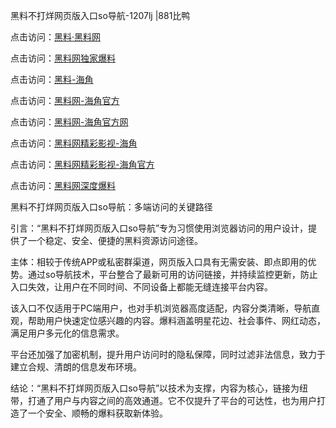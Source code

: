 黑料不打烊网页版入口so导航-1207lj |881比鸭

点击访问：<a href="https://heiliaolvzlu3.pages.dev">黑料·黑料网</a>

点击访问：<a href="https://heiliaoyvnrda.pages.dev">黑料网独家爆料</a>

点击访问：<a href="https://heiliaoxrq8i9.pages.dev">黑料-海角</a>

点击访问：<a href="https://heiliaox6jgh3.pages.dev">黑料网-海角官方</a>

点击访问：<a href="https://heiliao5s28gk.pages.dev">黑料网-海角官方网</a>

点击访问：<a href="https://heiliaoryrhyu.pages.dev">黑料网精彩影视-海角</a>

点击访问：<a href="https://heiliaoxfe5rb.pages.dev">黑料网精彩影视-海角官方</a>

点击访问：<a href="https://heiliao3gvg9x.pages.dev">黑料网深度爆料</a>

黑料不打烊网页版入口so导航：多端访问的关键路径

引言：“黑料不打烊网页版入口so导航”专为习惯使用浏览器访问的用户设计，提供了一个稳定、安全、便捷的黑料资源访问途径。

主体：相较于传统APP或私密群渠道，网页版入口具有无需安装、即点即用的优势。通过so导航技术，平台整合了最新可用的访问链接，并持续监控更新，防止入口失效，让用户在不同时间、不同设备上都能无缝连接平台内容。

该入口不仅适用于PC端用户，也对手机浏览器高度适配，内容分类清晰，导航直观，帮助用户快速定位感兴趣的内容。爆料涵盖明星花边、社会事件、网红动态，满足用户多元化的信息需求。

平台还加强了加密机制，提升用户访问时的隐私保障，同时过滤非法信息，致力于建立合规、清朗的信息发布环境。

结论：“黑料不打烊网页版入口so导航”以技术为支撑，内容为核心，链接为纽带，打通了用户与内容之间的高效通道。它不仅提升了平台的可达性，也为用户打造了一个安全、顺畅的爆料获取新体验。
